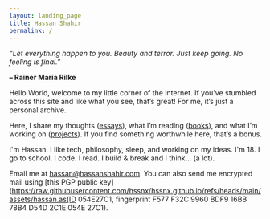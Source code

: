 ```yaml
---
layout: landing_page
title: Hassan Shahir
permalink: /
---
```


<div class="notion-header">
  <p><em>“Let everything happen to you. Beauty and terror. Just keep going. No feeling is final.”</em></p>
  <p><strong>– Rainer Maria Rilke</strong></p>
</div>

<div class="divider"></div>

Hello World, welcome to my little corner of the internet. If you’ve stumbled across this site and like what you see, that’s great! For me, it’s just a personal archive.

Here, I share my thoughts ([essays](/essays/)), what I’m reading ([books](/books/)), and what I’m working on ([projects](/projects/)). If you find something worthwhile here, that’s a bonus.

I'm Hassan. I like tech, philosophy, sleep, and working on my ideas. I'm 18. I go to school. I code. I read. I build & break and I think... (a lot).

<div class="divider"></div>

Email me at hassan@hassanshahir.com. You can also send me encrypted mail using [this PGP public key](https://raw.githubusercontent.com/hssnx/hssnx.github.io/refs/heads/main/assets/hassan.as(ID 054E27C1, fingerprint F577 F32C 9960 BDF9 16BB 78B4 D54D 2C1E 054E 27C1).


